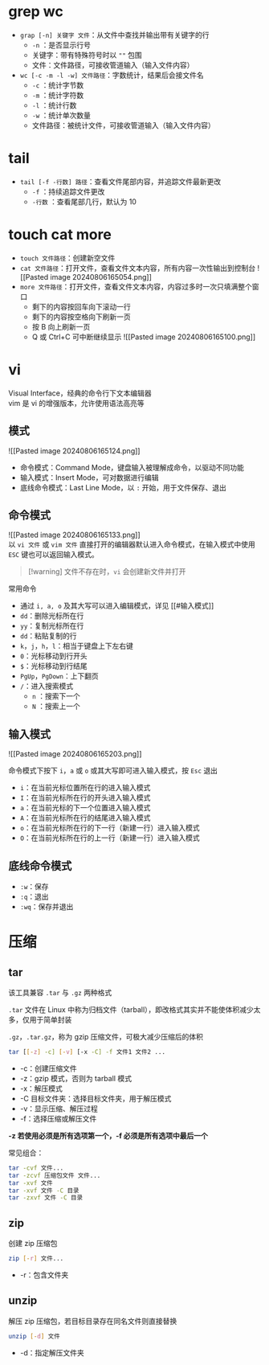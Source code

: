 # grep wc

* `grap [-n] 关键字 文件`：从文件中查找并输出带有关键字的行
    *  `-n` ：是否显示行号
    * 关键字：带有特殊符号时以 `""`  包围
    * 文件：文件路径，可接收管道输入（输入文件内容）
* `wc [-c -m -l -w] 文件路径`：字数统计，结果后会接文件名
    *  `-c` ：统计字节数
    *  `-m` ：统计字符数
    *  `-l` ：统计行数
    *  `-w` ：统计单次数量
    * 文件路径：被统计文件，可接收管道输入（输入文件内容）
# tail

* `tail [-f -行数] 路径`：查看文件尾部内容，并追踪文件最新更改
    *  `-f` ：持续追踪文件更改
    *  `-行数` ：查看尾部几行，默认为 10
# touch cat more

* `touch 文件路径`：创建新空文件
* `cat 文件路径`：打开文件，查看文件文本内容，所有内容一次性输出到控制台
  ![[Pasted image 20240806165054.png]]
* `more 文件路径`：打开文件，查看文件文本内容，内容过多时一次只填满整个窗口
    * 剩下的内容按回车向下滚动一行
    * 剩下的内容按空格向下刷新一页
    * 按 B 向上刷新一页
    * Q 或 Ctrl+C 可中断继续显示
    ![[Pasted image 20240806165100.png]]
# vi

Visual Interface，经典的命令行下文本编辑器  
vim 是 vi 的增强版本，允许使用语法高亮等
## 模式

![[Pasted image 20240806165124.png]]

* 命令模式：Command Mode，键盘输入被理解成命令，以驱动不同功能
* 输入模式：Insert Mode，可对数据进行编辑
* 底线命令模式：Last Line Mode，以 `:` 开始，用于文件保存、退出
## 命令模式

![[Pasted image 20240806165133.png]]  
以 `vi 文件` 或 `vim 文件` 直接打开的编辑器默认进入命令模式，在输入模式中使用 `ESC` 键也可以返回输入模式。

> [!warning] 文件不存在时，`vi`  会创建新文件并打开

常用命令
* 通过 `i, a, o` 及其大写可以进入编辑模式，详见 [[#输入模式]]
* `dd`：删除光标所在行
* `yy`：复制光标所在行
* `dd`：粘贴复制的行
* `k`，`j`，`h`，`l`：相当于键盘上下左右键
* `0`：光标移动到行开头
* `$`：光标移动到行结尾
* `PgUp`，`PgDown`：上下翻页
* `/`：进入搜索模式
    *  `n` ：搜索下一个
    *  `N` ：搜索上一个
## 输入模式

![[Pasted image 20240806165203.png]]

命令模式下按下 `i`，`a` 或 `o` 或其大写即可进入输入模式，按 `Esc` 退出
* `i`：在当前光标位置所在行的进入输入模式
* `I`：在当前光标所在行的开头进入输入模式
* `a`：在当前光标的下一个位置进入输入模式
* `A`：在当前光标所在行的结尾进入输入模式
* `o`：在当前光标所在行的下一行（新建一行）进入输入模式
* `O`：在当前光标所在行的上一行（新建一行）进入输入模式
## 底线命令模式

* `:w`：保存
* `:q`：退出
* `:wq`：保存并退出
# 压缩
## tar

该工具兼容 `.tar` 与 `.gz` 两种格式

`.tar` 文件在 Linux 中称为归档文件（tarball），即改格式其实并不能使体积减少太多，仅用于简单封装

`.gz`，`.tar.gz`，称为 gzip 压缩文件，可极大减少压缩后的体积

```bash
tar [[-z] -c] [-v] [-x -C] -f 文件1 文件2 ...
```

* -c：创建压缩文件
* -z：gzip 模式，否则为 tarball 模式
* -x：解压模式
* -C 目标文件夹：选择目标文件夹，用于解压模式
* -v：显示压缩、解压过程
* -f：选择压缩或解压文件

 **-z 若使用必须是所有选项第一个，-f 必须是所有选项中最后一个**

常见组合：

```bash
tar -cvf 文件...
tar -zcvf 压缩包文件 文件...
tar -xvf 文件
tar -xvf 文件 -C 目录
tar -zxvf 文件 -C 目录
```
## zip

创建 zip 压缩包

```bash
zip [-r] 文件...
```

* -r：包含文件夹
## unzip

解压 zip 压缩包，若目标目录存在同名文件则直接替换

```bash
unzip [-d] 文件
```

* -d：指定解压文件夹
